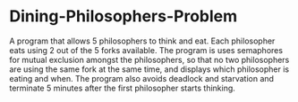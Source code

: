 # Dining-Philosophers-Problem
A program that allows 5 philosophers to think and eat. Each philosopher eats using 2 out of the 5 forks available. The program is uses semaphores for mutual exclusion amongst the philosophers, so that no two philosophers are using the same fork at the same time, and displays which philosopher is eating and when. The program also avoids deadlock and starvation and terminate 5 minutes after the first philosopher starts thinking.
